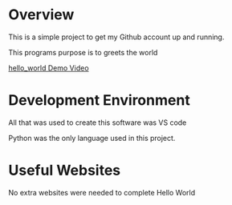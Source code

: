 # Overview

This is a simple project to get my Github account up and running. 

This programs purpose is to  greets the world


[hello_world Demo Video](https://www.youtube.com/watch?v=3e6jrtl5Rc0)

# Development Environment

All that was used to create this software was VS code

Python was the only language used in this project.

# Useful Websites

No extra websites were needed to complete Hello World
